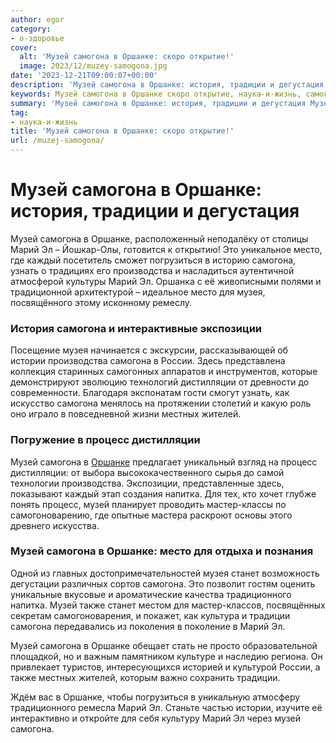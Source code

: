 ```yaml
---
author: egor
category:
- о-здоровье
cover:
  alt: 'Музей самогона в Оршанке: скоро открытие!'
  image: 2023/12/muzey-samogona.jpg
date: '2023-12-21T09:00:07+00:00'
description: 'Музей самогона в Оршанке: история, традиции и дегустация Музей самогона в Оршанке, расположенный неподалёку от столицы Марий Эл – Йошкар-Олы, готовится к...'
keywords: Музей самогона в Оршанке скоро открытие, наука-и-жизнь, самогона, музей, оршанке, марий, традиции, место, производства, музея, дистилляции, процесс, история, это, каждый, погрузиться, узнать
summary: 'Музей самогона в Оршанке: история, традиции и дегустация Музей самогона в Оршанке, расположенный неподалёку от столицы Марий Эл – Йошкар-Олы, готовится к...'
tag:
- наука-и-жизнь
title: 'Музей самогона в Оршанке: скоро открытие!'
url: /muzej-samogona/
---
```


# **Музей самогона в Оршанке: история, традиции и дегустация**

Музей самогона в Оршанке, расположенный неподалёку от столицы Марий Эл – Йошкар-Олы, готовится к открытию! Это уникальное место, где каждый посетитель сможет погрузиться в историю самогона, узнать о традициях его производства и насладиться аутентичной атмосферой культуры Марий Эл. Оршанка с её живописными полями и традиционной архитектурой – идеальное место для музея, посвящённого этому исконному ремеслу.

### История самогона и интерактивные экспозиции

Посещение музея начинается с экскурсии, рассказывающей об истории производства самогона в России. Здесь представлена коллекция старинных самогонных аппаратов и инструментов, которые демонстрируют эволюцию технологий дистилляции от древности до современности. Благодаря экспонатам гости смогут узнать, как искусство самогона менялось на протяжении столетий и какую роль оно играло в повседневной жизни местных жителей.

### Погружение в процесс дистилляции

Музей самогона в [Оршанке](/orshanka/) предлагает уникальный взгляд на процесс дистилляции: от выбора высококачественного сырья до самой технологии производства. Экспозиции, представленные здесь, показывают каждый этап создания напитка. Для тех, кто хочет глубже понять процесс, музей планирует проводить мастер-классы по самогоноварению, где опытные мастера раскроют основы этого древнего искусства.

### Музей самогона в Оршанке: место для отдыха и познания

Одной из главных достопримечательностей музея станет возможность дегустации различных сортов самогона. Это позволит гостям оценить уникальные вкусовые и ароматические качества традиционного напитка. Музей также станет местом для мастер-классов, посвящённых секретам самогоноварения, и покажет, как культура и традиции самогона передавались из поколения в поколение в Марий Эл.

Музей самогона в Оршанке обещает стать не просто образовательной площадкой, но и важным памятником культуре и наследию региона. Он привлекает туристов, интересующихся историей и культурой России, а также местных жителей, которым важно сохранить традиции.

Ждём вас в Оршанке, чтобы погрузиться в уникальную атмосферу традиционного ремесла Марий Эл. Станьте частью истории, изучите её интерактивно и откройте для себя культуру Марий Эл через музей самогона.